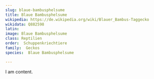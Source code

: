 ```yaml
---
slug: blaue-bambusphelsume
title: Blaue Bambusphelsume
wikipedia: https://de.wikipedia.org/wiki/Blauer_Bambus-Taggecko
wikidata: Q882598
latin:
image: Blaue Bambusphelsume
class: Reptilien
order:  Schuppenkriechtiere
family:  Geckos
species:  Blaue Bambusphelsume

---
```


I am content.
